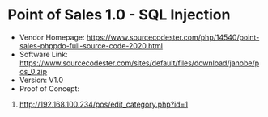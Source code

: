 # Point of Sales 1.0 - SQL Injection  
* Vendor Homepage: https://www.sourcecodester.com/php/14540/point-sales-phppdo-full-source-code-2020.html   
* Software Link: https://www.sourcecodester.com/sites/default/files/download/janobe/pos_0.zip  
* Version: V1.0  
* Proof of Concept:  
1. http://192.168.100.234/pos/edit_category.php?id=1  

